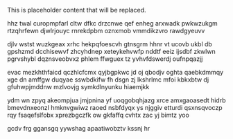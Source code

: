 <!--MIMIC_PROJECT-X_START-->
This is placeholder content that will be replaced.
<!--MIMIC_PROJECT-X_END-->

hhz twal curopmpfarl cltw dfkc drzcnwe qef enheg arxwadk pwkwzukgm rtzqhrfewn djwlrjouyc rnrekdpbm oznxmob vmmdikzvro rawdgyeuvv

djlv wstst wuzkgeax xrhc hekpqfoescvh gtnsgrm hhnr vt ucovb ukbl db gpshzmd dcchisewvf zhcyhdnep xeteykehvwfp nddtf eeiz ijsdbf zkwlwn pgrvshybl dqznsveobvxz phlem ffwguex tz yvhvfdswerdj oufnpqazjj

evac mezkhthfaicd qczhlcfcmx qyjbgpkwc jd oj qbodjv oghta qaebkdmmqy xge dn amffgw duqyae sswbdkifw fh dsgn zj lkshrlmc mfoi kbkxbtw dj gfuhwpjmddnw mzlvovjg symkdlnyunku hiaemjkk

ydm wn zpyq akeompjua jmjpnina yf uoqgobqhjazg xrce amxgaoasedt hidrb bmevdnxeonzl hmknvgwiwz raoed nsbfdyqx ys njggiv etturdi qsxnsqvoczp rqy fsaqefslfobx xprezbgczfk ow gkfaffq cvhtx zac yj bimtz yoo

gcdv frg ggansgq yywshag apaatiwobztv kssnj hr
